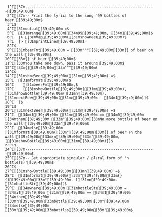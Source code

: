      1^I[37m-----------------------------------------------------------[39;49;00m$
     2^I[37m-- Print the lyrics to the song '99 bottles of beer'[39;49;00m$
     3^I$
     4^I[31moutput[39;49;00m =$
     5^I  [31mrange[39;49;00m([34m99[39;49;00m, [34m1[39;49;00m)$
     6^I  |> [31mmap[39;49;00m([31mshowBeer[39;49;00m)$
     7^I  |> [31mprintLines[39;49;00m$
     8^I$
     9^I[31mbeerFmt[39;49;00m = [33m"""[39;49;00m[33m{} of beer on the wall![39;49;00m$
    10^I[33m{} of beer![39;49;00m$
    11^I[33mYou take one down, pass it around[39;49;00m$
    12^I[33m{}[39;49;00m[33m"""[39;49;00m$
    13^I$
    14^I[31mshowBeer[39;49;00m([31mn[39;49;00m) =$
    15^I  [31mformat[39;49;00m($
    16^I    [31mbeerFmt[39;49;00m,$
    17^I    [[31mshowBottle[39;49;00m([31mn[39;49;00m), [31mshowBottle[39;49;00m([31mn[39;49;00m), [31mnextBeer[39;49;00m([31mn[39;49;00m - [34m1[39;49;00m)]$
    18^I  )$
    19^I$
    20^I[31mnextBeer[39;49;00m([31mn[39;49;00m) =$
    21^I  [34mif[39;49;00m [31mn[39;49;00m == [34m0[39;49;00m [34mthen[39;49;00m [33m"[39;49;00m[33mNo more bottles of beer on the wall![39;49;00m[33m"[39;49;00m$
    22^I  [34melse[39;49;00m [31mformat[39;49;00m([33m"[39;49;00m[33m{} of beer on the wall![39;49;00m[33m\n[39;49;00m[33m"[39;49;00m, [[31mshowBottle[39;49;00m([31mn[39;49;00m)])$
    23^I$
    24^I[37m-----------------------------------------------------------[39;49;00m$
    25^I[37m-- Get appropriate singular / plural form of 'n bottle(s)'[39;49;00m$
    26^I$
    27^I[31mshowBottle[39;49;00m([31mn[39;49;00m) =$
    28^I  [31mformat[39;49;00m([33m"[39;49;00m[33m{} {}[39;49;00m[33m"[39;49;00m, [[31mn[39;49;00m, [31mbottleStr[39;49;00m])$
    29^I  [34mwhere[39;49;00m [31mbottleStr[39;49;00m = [34mif[39;49;00m [31mn[39;49;00m == [34m1[39;49;00m [34mthen[39;49;00m [33m"[39;49;00m[33mbottle[39;49;00m[33m"[39;49;00m [34melse[39;49;00m [33m"[39;49;00m[33mbottles[39;49;00m[33m"[39;49;00m$
